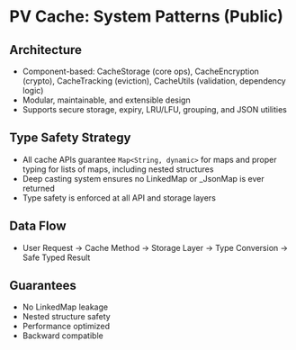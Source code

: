 # PV Cache: System Patterns (Public)

## Architecture
- Component-based: CacheStorage (core ops), CacheEncryption (crypto), CacheTracking (eviction), CacheUtils (validation, dependency logic)
- Modular, maintainable, and extensible design
- Supports secure storage, expiry, LRU/LFU, grouping, and JSON utilities

## Type Safety Strategy
- All cache APIs guarantee `Map<String, dynamic>` for maps and proper typing for lists of maps, including nested structures
- Deep casting system ensures no LinkedMap or _JsonMap is ever returned
- Type safety is enforced at all API and storage layers

## Data Flow
- User Request → Cache Method → Storage Layer → Type Conversion → Safe Typed Result

## Guarantees
- No LinkedMap leakage
- Nested structure safety
- Performance optimized
- Backward compatible
